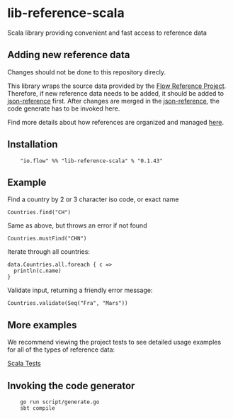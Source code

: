 # lib-reference-scala

Scala library providing convenient and fast access to reference data

## Adding new reference data

Changes should not be done to this repository direcly.

This library wraps the source data provided by the [Flow Reference Project](https://github.com/flowcommerce/json-reference).
Therefore, if new reference data needs to be added, it should be added to [json-reference](https://github.com/flowcommerce/json-reference) first. 
After changes are merged in the [json-reference](https://github.com/flowcommerce/json-reference), the code generate has to be invoked here.

Find more details about how references are organized and managed [here](https://www.notion.so/flow/References-bd8b9b8f5c434d21aa0bf1c0b98e6d66).

## Installation

  ```
      "io.flow" %% "lib-reference-scala" % "0.1.43"
  ```

## Example

  Find a country by 2 or 3 character iso code, or exact name
  ```
  Countries.find("CH")
  ```

  Same as above, but throws an error if not found
  ```
  Countries.mustFind("CHN")
  ```

  Iterate through all countries:
  ```
  data.Countries.all.foreach { c =>
    println(c.name)
  }
  ```

  Validate input, returning a friendly error message:
  ```
  Countries.validate(Seq("Fra", "Mars"))
  ```
  

## More examples

We recommend viewing the project tests to see detailed usage examples
for all of the types of reference data:

  [Scala Tests](/src/test/scala/io/flow/reference/)

## Invoking the code generator

```
    go run script/generate.go
    sbt compile
```
